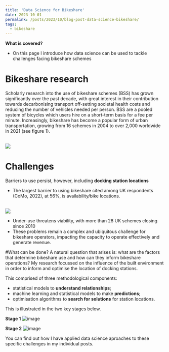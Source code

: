 ```yaml
---
title: 'Data Science for Bikeshare'
date: 2023-10-01
permalink: /posts/2023/10/blog-post-data-science-bikeshare/
tags:
  - bikeshare
---
```

**What is covered?**
- On this page I introduce how data science can be used to tackle challenges facing bikeshare schemes 

Bikeshare research
===
Scholarly research into the use of bikeshare schemes (BSS) has grown significantly over the past decade, with great interest in their contribution towards decarbonising transport  off-setting societal health costs  and reducing the number of vehicles needed per person. BSS are a pooled system of bicycles which users hire on a short-term basis for a fee per minute. Increasingly, bikeshare has become a popular form of urban transportation, growing from 16 schemes in 2004 to over 2,000 worldwide in 2021 (see figure 1).

<br/><img src='https://p91g.github.io/patrick-moore.github.io/images/2023-06-30 11_46_32-Microsoft Word - Meddin map mid-2022 report_FINAL.docx (2).png'>


Challenges
===
Barriers to use persist, however, including  **docking station locations**
- The largest barrier to using bikeshare cited among UK respondents (CoMo, 2022), at 56%, is availability/bike locations. 

<br/><img src='https://p91g.github.io/patrick-moore.github.io/images/find_bss.png'>

- Under-use threatens viability, with more than 28 UK schemes closing since 2010
- These problems remain a complex and ubiquitous challenge for bikeshare operators, impacting the capacity to operate effectively and generate revenue. 

#What can be done?
A natural question that arises is: what are the factors that determine bikeshare use and how can they inform bikeshare operations?
My research focussed on the influence of the built environment in order to inform and optimise the location of docking stations. 

This comprised of three methodological components:
- statistical models to **understand relationships**;
- machine learning and statistical models to make **predictions**;
- optimisation algorithms to **search for solutions** for station locations. 

This is illustrated in the two key stages below.

**Stage 1**
![image](https://github.com/p91g/patrick-moore.github.io/assets/93223269/6d72e701-21f3-4818-a977-a249a2d39ced)

**Stage 2**
![image](https://github.com/p91g/patrick-moore.github.io/assets/93223269/56572c40-6bd9-46a7-ae77-35b22dde9f4f)


You can find out how I have applied data science aproaches to these specific challenges in my individual posts. 
